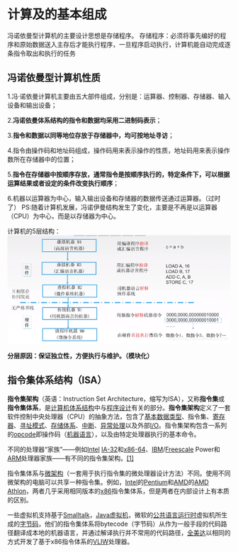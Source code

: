 

# 计算及的基本组成

冯诺依曼型计算机的主要设计思想是存储程序。
存储程序：必须将事先编好的程序和原始数据送入主存后才能执行程序，一旦程序启动执行，计算机能自动完成逐条指令取出和执行的任务
## 冯诺依曼型计算机性质
1.冯·诺依曼计算机主要由五大部件组成，分别是：运算器、控制器、存储器、输入设备和输出设备；

2.**冯诺依曼体系结构的指令和数据均采用二进制码表示**；

3.**指令和数据以同等地位存放于存储器中，均可按地址寻访**；

4.指令由操作码和地址码组成，操作码用来表示操作的性质，地址码用来表示操作数所在存储器中的位置；

5.**指令在存储器中按顺序存放，通常指令是按顺序执行的，特定条件下，可以根据运算结果或者设定的条件改变执行顺序**；

6.机器以运算器为中心，输入输出设备和存储器的数据传送通过运算器。（过时了）
PS:随着计算机发展，冯诺伊曼结构发生了变化，主要是不再是以运算器（CPU）为中心，而是以存储器为中心。

计算机的5层结构：
![输入图片说明](/imgs/2025-06-30/leM7fqYYpXk4YrsD.png)

**分层原因：保证独立性，方便执行与维护。（模块化）**

## 指令集体系结构（ISA）
**指令集架构**（英语：Instruction Set Architecture，缩写为ISA），又称**指令集**或**指令集体系**，是[计算机体系结构](https://zh.wikipedia.org/wiki/%E8%AE%A1%E7%AE%97%E6%9C%BA%E4%BD%93%E7%B3%BB%E7%BB%93%E6%9E%84 "计算机体系结构")中与[程序设计](https://zh.wikipedia.org/wiki/%E7%A8%8B%E5%BA%8F%E8%A8%AD%E8%A8%88 "程序设计")有关的部分。**指令集架构**定义了一套软件控制中央处理器（CPU）的抽象方法，包含了[基本数据类型](https://zh.wikipedia.org/wiki/%E8%B3%87%E6%96%99%E5%9E%8B%E5%88%A5 "资料类型")、指令集、[寄存器](https://zh.wikipedia.org/wiki/%E5%AF%84%E5%AD%98%E5%99%A8 "寄存器")、[寻址模式](https://zh.wikipedia.org/wiki/%E5%AF%BB%E5%9D%80%E6%A8%A1%E5%BC%8F "寻址模式")、[存储体系](https://zh.wikipedia.org/w/index.php?title=%E5%AD%98%E5%82%A8%E4%BD%93%E7%B3%BB&action=edit&redlink=1 "存储体系（页面不存在）")、[中断](https://zh.wikipedia.org/wiki/%E4%B8%AD%E6%96%B7 "中断")、[异常处理](https://zh.wikipedia.org/wiki/%E5%BC%82%E5%B8%B8%E5%A4%84%E7%90%86 "异常处理")以及外部[I/O](https://zh.wikipedia.org/wiki/I/O "I/O")。指令集架构包含一系列的[opcode](https://zh.wikipedia.org/wiki/Opcode "Opcode")即操作码（[机器语言](https://zh.wikipedia.org/wiki/%E6%A9%9F%E5%99%A8%E8%AA%9E%E8%A8%80 "机器语言")），以及由特定处理器执行的基本命令。

不同的处理器“家族”——例如[Intel](https://zh.wikipedia.org/wiki/Intel "Intel") [IA-32](https://zh.wikipedia.org/wiki/IA-32 "IA-32")和[x86-64](https://zh.wikipedia.org/wiki/X86-64 "X86-64")、[IBM](https://zh.wikipedia.org/wiki/IBM "IBM")/[Freescale](https://zh.wikipedia.org/wiki/%E9%A3%9E%E6%80%9D%E5%8D%A1%E5%B0%94 "飞思卡尔") Power和[ARM](https://zh.wikipedia.org/wiki/ARM "ARM")处理器家族——有不同的指令集架构。[[1]](https://zh.wikipedia.org/wiki/%E6%8C%87%E4%BB%A4%E9%9B%86%E6%9E%B6%E6%A7%8B#cite_note-1)

指令集体系与[微架构](https://zh.wikipedia.org/wiki/%E5%BE%AE%E6%9E%B6%E6%A7%8B "微架构")（一套用于执行指令集的微处理器设计方法）不同。使用不同微架构的电脑可以共享一种指令集。例如，[Intel](https://zh.wikipedia.org/wiki/%E8%8B%B1%E7%89%B9%E7%88%BE "英特尔")的[Pentium](https://zh.wikipedia.org/wiki/%E5%A5%94%E9%A8%B0 "奔腾")和[AMD](https://zh.wikipedia.org/wiki/%E8%B6%85%E5%BE%AE%E5%8D%8A%E5%B0%8E%E9%AB%94 "超微半导体")的[AMD Athlon](https://zh.wikipedia.org/wiki/AMD_Athlon "AMD Athlon")，两者几乎采用相同版本的[x86](https://zh.wikipedia.org/wiki/X86 "X86")指令集体系，但是两者在内部设计上有本质的区别。

一些虚拟机支持基于[Smalltalk](https://zh.wikipedia.org/wiki/Smalltalk "Smalltalk")，[Java虚拟机](https://zh.wikipedia.org/wiki/Java%E8%99%9B%E6%93%AC%E6%A9%9F "Java虚拟机")，微软的[公共语言运行时](https://zh.wikipedia.org/wiki/%E5%85%AC%E5%85%B1%E8%AF%AD%E8%A8%80%E8%BF%90%E8%A1%8C%E6%97%B6 "公共语言运行时")虚拟机所生成的[字节码](https://zh.wikipedia.org/wiki/%E5%AD%97%E8%8A%82%E7%A0%81 "字节码")，他们的指令集体系将bytecode（字节码）从作为一般手段的代码路径翻译成本地的机器语言，并通过解译执行并不常用的代码路径，[全美达](https://zh.wikipedia.org/wiki/%E5%85%A8%E7%BE%8E%E9%81%94 "全美达")以相同的方式开发了基于x86指令体系的[VLIW](https://zh.wikipedia.org/wiki/VLIW "VLIW")处理器。
<!--stackedit_data:
eyJoaXN0b3J5IjpbODQ3MzQ4ODM3XX0=
-->